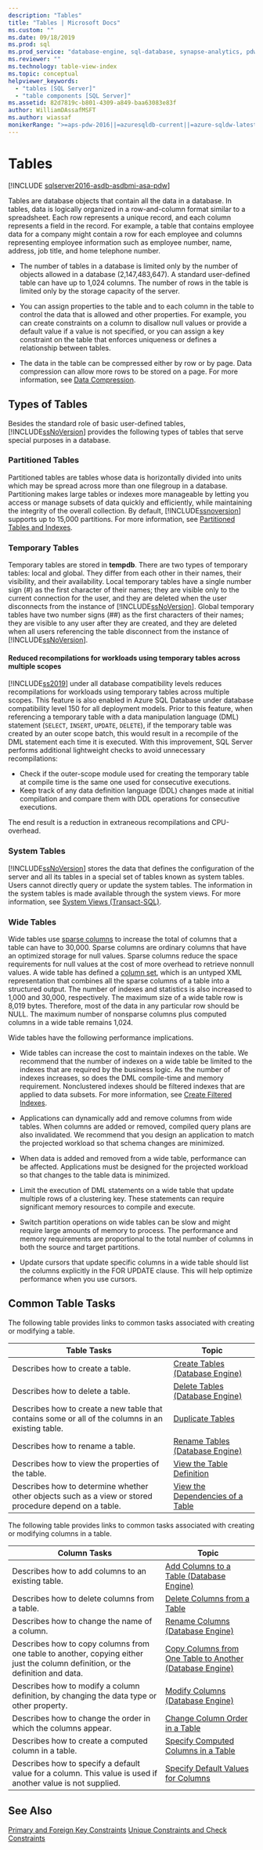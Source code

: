 ```yaml
---
description: "Tables"
title: "Tables | Microsoft Docs"
ms.custom: ""
ms.date: 09/18/2019
ms.prod: sql
ms.prod_service: "database-engine, sql-database, synapse-analytics, pdw"
ms.reviewer: ""
ms.technology: table-view-index
ms.topic: conceptual
helpviewer_keywords: 
  - "tables [SQL Server]"
  - "table components [SQL Server]"
ms.assetid: 82d7819c-b801-4309-a849-baa63083e83f
author: WilliamDAssafMSFT
ms.author: wiassaf
monikerRange: ">=aps-pdw-2016||=azuresqldb-current||=azure-sqldw-latest||>=sql-server-2016||>=sql-server-linux-2017||=azuresqldb-mi-current"
---
```

# Tables
[!INCLUDE [sqlserver2016-asdb-asdbmi-asa-pdw](../../includes/applies-to-version/sqlserver2016-asdb-asdbmi-asa-pdw.md)]

Tables are database objects that contain all the data in a database. In tables, data is logically organized in a row-and-column format similar to a spreadsheet. Each row represents a unique record, and each column represents a field in the record. For example, a table that contains employee data for a company might contain a row for each employee and columns representing employee information such as employee number, name, address, job title, and home telephone number. 

- The number of tables in a database is limited only by the number of objects allowed in a database (2,147,483,647). A standard user-defined table can have up to 1,024 columns. The number of rows in the table is limited only by the storage capacity of the server. 

- You can assign properties to the table and to each column in the table to control the data that is allowed and other properties. For example, you can create constraints on a column to disallow null values or provide a default value if a value is not specified, or you can assign a key constraint on the table that enforces uniqueness or defines a relationship between tables. 

- The data in the table can be compressed either by row or by page. Data compression can allow more rows to be stored on a page. For more information, see [Data Compression](../../relational-databases/data-compression/data-compression.md). 

## Types of Tables
 Besides the standard role of basic user-defined tables, [!INCLUDE[ssNoVersion](../../includes/ssnoversion-md.md)] provides the following types of tables that serve special purposes in a database. 

### Partitioned Tables

Partitioned tables are tables whose data is horizontally divided into units which may be spread across more than one filegroup in a database. Partitioning makes large tables or indexes more manageable by letting you access or manage subsets of data quickly and efficiently, while maintaining the integrity of the overall collection. By default, [!INCLUDE[ssnoversion](../../includes/ssnoversion-md.md)] supports up to 15,000 partitions. For more information, see [Partitioned Tables and Indexes](../../relational-databases/partitions/partitioned-tables-and-indexes.md).

### Temporary Tables

Temporary tables are stored in **tempdb**. There are two types of temporary tables: local and global. They differ from each other in their names, their visibility, and their availability. Local temporary tables have a single number sign (#) as the first character of their names; they are visible only to the current connection for the user, and they are deleted when the user disconnects from the instance of [!INCLUDE[ssNoVersion](../../includes/ssnoversion-md.md)]. Global temporary tables have two number signs (##) as the first characters of their names; they are visible to any user after they are created, and they are deleted when all users referencing the table disconnect from the instance of [!INCLUDE[ssNoVersion](../../includes/ssnoversion-md.md)]. 


#### <a name="ctp23"></a> Reduced recompilations for workloads using temporary tables across multiple scopes

[!INCLUDE[ss2019](../../includes/sssql19-md.md)] under all database compatibility levels reduces recompilations for workloads using temporary tables across multiple scopes. This feature is also enabled in Azure SQL Database under database compatibility level 150 for all deployment models.  Prior to this feature, when referencing a temporary table with a data manipulation language (DML) statement (`SELECT`, `INSERT`, `UPDATE`, `DELETE`), if the temporary table was created by an outer scope batch, this would result in a recompile of the DML statement each time it is executed. With this improvement, SQL Server performs additional lightweight checks to avoid unnecessary recompilations:

- Check if the outer-scope module used for creating the temporary table at compile time is the same one used for consecutive executions. 
- Keep track of any data definition language (DDL) changes made at initial compilation and compare them with DDL operations for consecutive executions.

The end result is a reduction in extraneous recompilations and CPU-overhead.

### System Tables

[!INCLUDE[ssNoVersion](../../includes/ssnoversion-md.md)] stores the data that defines the configuration of the server and all its tables in a special set of tables known as system tables. Users cannot directly query or update the system tables. The information in the system tables is made available through the system views. For more information, see [System Views &#40;Transact-SQL&#41;](../../t-sql/language-reference.md). 
 
### Wide Tables

Wide tables use [sparse columns](../../relational-databases/tables/use-sparse-columns.md) to increase the total of columns that a table can have to 30,000. Sparse columns are ordinary columns that have an optimized storage for null values. Sparse columns reduce the space requirements for null values at the cost of more overhead to retrieve nonnull values. A wide table has defined a [column set](../../relational-databases/tables/use-column-sets.md), which is an untyped XML representation that combines all the sparse columns of a table into a structured output. The number of indexes and statistics is also increased to 1,000 and 30,000, respectively. The maximum size of a wide table row is 8,019 bytes. Therefore, most of the data in any particular row should be NULL. The maximum number of nonsparse columns plus computed columns in a wide table remains 1,024. 

Wide tables have the following performance implications.

- Wide tables can increase the cost to maintain indexes on the table. We recommend that the number of indexes on a wide table be limited to the indexes that are required by the business logic. As the number of indexes increases, so does the DML compile-time and memory requirement. Nonclustered indexes should be filtered indexes that are applied to data subsets. For more information, see [Create Filtered Indexes](../../relational-databases/indexes/create-filtered-indexes.md). 

- Applications can dynamically add and remove columns from wide tables. When columns are added or removed, compiled query plans are also invalidated. We recommend that you design an application to match the projected workload so that schema changes are minimized. 

- When data is added and removed from a wide table, performance can be affected. Applications must be designed for the projected workload so that changes to the table data is minimized. 

- Limit the execution of DML statements on a wide table that update multiple rows of a clustering key. These statements can require significant memory resources to compile and execute. 

- Switch partition operations on wide tables can be slow and might require large amounts of memory to process. The performance and memory requirements are proportional to the total number of columns in both the source and target partitions. 

- Update cursors that update specific columns in a wide table should list the columns explicitly in the FOR UPDATE clause. This will help optimize performance when you use cursors. 

## Common Table Tasks
 The following table provides links to common tasks associated with creating or modifying a table. 

|Table Tasks|Topic|
|-----------------|-----------|
|Describes how to create a table.|[Create Tables &#40;Database Engine&#41;](../../relational-databases/tables/create-tables-database-engine.md)|
|Describes how to delete a table.|[Delete Tables &#40;Database Engine&#41;](../../relational-databases/tables/delete-tables-database-engine.md)|
|Describes how to create a new table that contains some or all of the columns in an existing table.|[Duplicate Tables](../../relational-databases/tables/duplicate-tables.md)|
|Describes how to rename a table.|[Rename Tables &#40;Database Engine&#41;](../../relational-databases/tables/rename-tables-database-engine.md)|
|Describes how to view the properties of the table.|[View the Table Definition](../../relational-databases/tables/view-the-table-definition.md)|
|Describes how to determine whether other objects such as a view or stored procedure depend on a table.|[View the Dependencies of a Table](../../relational-databases/tables/view-the-dependencies-of-a-table.md)|

 The following table provides links to common tasks associated with creating or modifying columns in a table. 

|Column Tasks|Topic|
|------------------|-----------|
|Describes how to add columns to an existing table.|[Add Columns to a Table &#40;Database Engine&#41;](../../relational-databases/tables/add-columns-to-a-table-database-engine.md)|
|Describes how to delete columns from a table.|[Delete Columns from a Table](../../relational-databases/tables/delete-columns-from-a-table.md)|
|Describes how to change the name of a column.|[Rename Columns &#40;Database Engine&#41;](../../relational-databases/tables/rename-columns-database-engine.md)|
|Describes how to copy columns from one table to another, copying either just the column definition, or the definition and data.|[Copy Columns from One Table to Another &#40;Database Engine&#41;](../../relational-databases/tables/copy-columns-from-one-table-to-another-database-engine.md)|
|Describes how to modify a column definition, by changing the data type or other property.|[Modify Columns &#40;Database Engine&#41;](../../relational-databases/tables/modify-columns-database-engine.md)|
|Describes how to change the order in which the columns appear.|[Change Column Order in a Table](../../relational-databases/tables/change-column-order-in-a-table.md)|
|Describes how to create a computed column in a table.|[Specify Computed Columns in a Table](../../relational-databases/tables/specify-computed-columns-in-a-table.md)|
|Describes how to specify a default value for a column. This value is used if another value is not supplied.|[Specify Default Values for Columns](../../relational-databases/tables/specify-default-values-for-columns.md)|

## See Also
 [Primary and Foreign Key Constraints](../../relational-databases/tables/primary-and-foreign-key-constraints.md) 
 [Unique Constraints and Check Constraints](../../relational-databases/tables/unique-constraints-and-check-constraints.md)